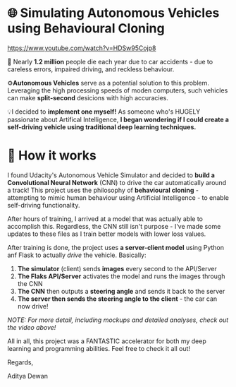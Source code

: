 # 🌐 Simulating Autonomous Vehicles using Behavioural Cloning

https://www.youtube.com/watch?v=HDSw95Cojp8

🚗 Nearly **1.2 million** people die each year due to car accidents - due to careless errors, impaired driving, and reckless behaviour. 

⚙️**Autonomous Vehicles** serve as a potential solution to this problem. Leveraging the high processing speeds of moden computers, such vehicles can make **split-second** desicions with high accuracies.

💡I decided to **implement one myself!** As someone who's HUGELY passionate about Artifical Intelligence, **I began wondering if I could create a self-driving vehicle using traditional deep learning techniques.**

# 🤔 How it works

I found Udacity's Autonomous Vehicle Simulator and decided to **build a Convolutional Neural Network** (CNN) to drive the car automatically around a track! This project uses the philosophy of **behavioural cloning** - attempting to mimic human behaviour using Artificial Intelligence - to enable self-driving functionality. 

After hours of training, I arrived at a model that was actually able to accomplish this. Regardless, the CNN still isn't purpose - I've made some updates to these files as I train better models with lower loss values.

After training is done, the project uses **a server-client model** using Python anf Flask to actually _drive_ the vehicle. Basically:

1.  **The simulator** (client) sends **images** every second to the API/Server
2.  **The Flaks API/Server** activates the model and runs the images through the CNN
3.  **The CNN** then outputs a **steering angle** and sends it back to the server
4.  **The server then sends the steering angle to the client** - the car can now drive!

_NOTE: For more detail, including mockups and detailed analyses, check out the video above!_

All in all, this project was a FANTASTIC accelerator for both my deep learning and programming abilities. Feel free to check it all out!

Regards,

Aditya Dewan
